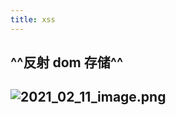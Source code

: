 ```yaml
---
title: xss
---
```


## ^^反射 dom 存储^^
## ![2021_02_11_image.png](https://cdn.logseq.com/%2F7aa8ab99-753a-4230-847b-43a1c3a3ef4726327713-cb67-49bd-a2af-9bd00389f3522021_02_11_image.png?Expires=4766608100&Signature=KTEpojvYqchz06sK~s5b9eFyketG7smqeHdhofgAv4NlKjAA4jPYNsevetejw8oGMSWGXwbeTEqCPFjz33GKpQkR8WGejhxRBj75MM9aYyf6hA5nXtz0TYmi1r6lNHxx3wzrYsR3-gK7aJdGsghrP8wGLaG0sl4D~lDgO2RYsR8RpMJMt6Yc4~HnJWYKKyY0yr7ydBArZ5Zp0pEpsz2Hlt40~ixzmr0PCeTJ~gbHNLlL0Hw4InkPWd24R8yuMmusftv6peWiwak-klAaFE00Avw7rAl7~mza8QOVd4YH81bvf0oW1RucfuCnQUMMdkTYJqWdkGhTDO6bHIevLt-R-w__&Key-Pair-Id=APKAJE5CCD6X7MP6PTEA)
